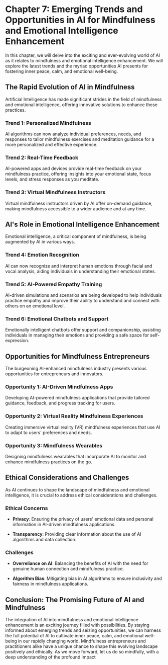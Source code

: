 Chapter 7: Emerging Trends and Opportunities in AI for Mindfulness and Emotional Intelligence Enhancement
=========================================================================================================

In this chapter, we will delve into the exciting and ever-evolving world of AI as it relates to mindfulness and emotional intelligence enhancement. We will explore the latest trends and the myriad opportunities AI presents for fostering inner peace, calm, and emotional well-being.

The Rapid Evolution of AI in Mindfulness
----------------------------------------

Artificial Intelligence has made significant strides in the field of mindfulness and emotional intelligence, offering innovative solutions to enhance these practices.

### **Trend 1: Personalized Mindfulness**

AI algorithms can now analyze individual preferences, needs, and responses to tailor mindfulness exercises and meditation guidance for a more personalized and effective experience.

### **Trend 2: Real-Time Feedback**

AI-powered apps and devices provide real-time feedback on your mindfulness practice, offering insights into your emotional state, focus levels, and stress responses as you meditate.

### **Trend 3: Virtual Mindfulness Instructors**

Virtual mindfulness instructors driven by AI offer on-demand guidance, making mindfulness accessible to a wider audience and at any time.

AI's Role in Emotional Intelligence Enhancement
-----------------------------------------------

Emotional intelligence, a critical component of mindfulness, is being augmented by AI in various ways.

### **Trend 4: Emotion Recognition**

AI can now recognize and interpret human emotions through facial and vocal analysis, aiding individuals in understanding their emotional states.

### **Trend 5: AI-Powered Empathy Training**

AI-driven simulations and scenarios are being developed to help individuals practice empathy and improve their ability to understand and connect with others on an emotional level.

### **Trend 6: Emotional Chatbots and Support**

Emotionally intelligent chatbots offer support and companionship, assisting individuals in managing their emotions and providing a safe space for self-expression.

Opportunities for Mindfulness Entrepreneurs
-------------------------------------------

The burgeoning AI-enhanced mindfulness industry presents various opportunities for entrepreneurs and innovators.

### **Opportunity 1: AI-Driven Mindfulness Apps**

Developing AI-powered mindfulness applications that provide tailored guidance, feedback, and progress tracking for users.

### **Opportunity 2: Virtual Reality Mindfulness Experiences**

Creating immersive virtual reality (VR) mindfulness experiences that use AI to adapt to users' preferences and needs.

### **Opportunity 3: Mindfulness Wearables**

Designing mindfulness wearables that incorporate AI to monitor and enhance mindfulness practices on the go.

Ethical Considerations and Challenges
-------------------------------------

As AI continues to shape the landscape of mindfulness and emotional intelligence, it is crucial to address ethical considerations and challenges.

### **Ethical Concerns**

* **Privacy**: Ensuring the privacy of users' emotional data and personal information in AI-driven mindfulness applications.

* **Transparency**: Providing clear information about the use of AI algorithms and data collection.

### **Challenges**

* **Overreliance on AI**: Balancing the benefits of AI with the need for genuine human connection and mindfulness practice.

* **Algorithm Bias**: Mitigating bias in AI algorithms to ensure inclusivity and fairness in mindfulness applications.

Conclusion: The Promising Future of AI and Mindfulness
------------------------------------------------------

The integration of AI into mindfulness and emotional intelligence enhancement is an exciting journey filled with possibilities. By staying informed about emerging trends and seizing opportunities, we can harness the full potential of AI to cultivate inner peace, calm, and emotional well-being in our rapidly changing world. Mindfulness entrepreneurs and practitioners alike have a unique chance to shape this evolving landscape positively and ethically. As we move forward, let us do so mindfully, with a deep understanding of the profound impact
